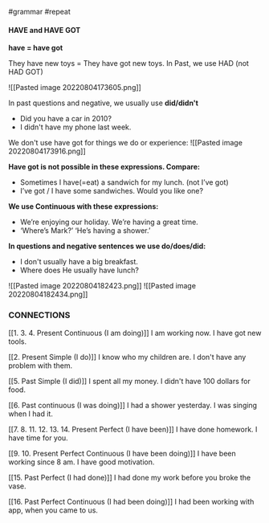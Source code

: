 #grammar 
#repeat

#### HAVE and HAVE GOT
**have = have got**

They have new toys = They have got new toys.
In Past, we use HAD (not HAD GOT)

![[Pasted image 20220804173605.png]]

In past questions and negative, we usually use **did/didn't**
- Did you have a car in 2010?
- I didn't have my phone last week.

We don't use have got for things we do or experience:
![[Pasted image 20220804173916.png]]

**Have got is not possible in these expressions. Compare:** 
- Sometimes I have(=eat) a sandwich for my lunch. (not I’ve got)
- I’ve got / I have some sandwiches. Would you like one?

**We use Continuous with these expressions:**
- We’re enjoying our holiday. We’re having a great time. 
- ‘Where’s Mark?’ ‘He’s having a shower.’

**In questions and negative sentences we use do/does/did:**
- I don't usually have a big breakfast. 
- Where does He usually have lunch? 

![[Pasted image 20220804182423.png]]
![[Pasted image 20220804182434.png]]


### CONNECTIONS
[[1. 3. 4. Present Continuous (I am doing)]]
I am working now. I have got new tools.

[[2. Present Simple (I do)]]
I know who my children are. I don't have any problem with them.

[[5. Past Simple (I did)]]
I spent all my money. I didn't have 100 dollars for food.

[[6. Past continuous (I was doing)]]
I had a shower yesterday. I was singing when I had it. 

[[7. 8. 11. 12. 13. 14. Present Perfect (I have been)]]
I have done homework. I have time for you.

[[9. 10. Present Perfect Continuous (I have been doing)]]
I have been working since 8 am. I have good motivation.

[[15. Past Perfect (I had done)]]
I had done my work before you broke the vase.

[[16. Past Perfect Continuous (I had been doing)]]
I had been working with app, when you came to us.
